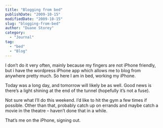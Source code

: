 ```yaml
---
title: "Blogging from bed"
publishDate: "2009-10-15"
modifiedDate: "2009-10-15"
slug: "blogging-from-bed"
author: "Duane Storey"
category:
  - "Journal"
tag:
  - "bed"
  - "Blog"
---
```


I don’t do it very often, mainly because my fingers are not iPhone friendly, but i have the wordpress iPhone app which allows me to blog from anywhere pretty much. So here I am in bed, working my iPhone.

Today was a long day, and tomorrow will likely be as well. Good news is there’s a light shining at the end of the tunnel (hopefully it’s not a fuse).

Not sure what I’ll do this weekend. I’d like to hit the gym a few times if possible. Other than that, probably catch up on errands and maybe catch a movie in the theatre – haven’t done that in a while.

That’s me on the iPhone, signing out.